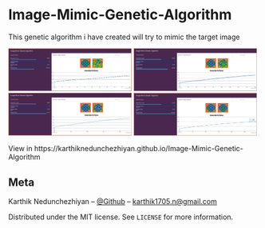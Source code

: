 # Image-Mimic-Genetic-Algorithm
This genetic algorithm i have created will try to mimic the target image

<p float="left">
  <img src="src/images/screenshot-gen-100.png" width="49%">
  <img src="src/images/screenshot-gen-180.png" width="49%">
  <img src="src/images/screenshot-gen-210.png" width="49%">
  <img src="src/images/screenshot-gen-291-final.png" width="49%">
</p>
View in https://karthiknedunchezhiyan.github.io/Image-Mimic-Genetic-Algorithm

## Meta

Karthik Nedunchezhiyan – [@Github](https://github.com/KarthikNedunchezhiyan) – karthik1705.n@gmail.com

Distributed under the MIT license. See ``LICENSE`` for more information.
